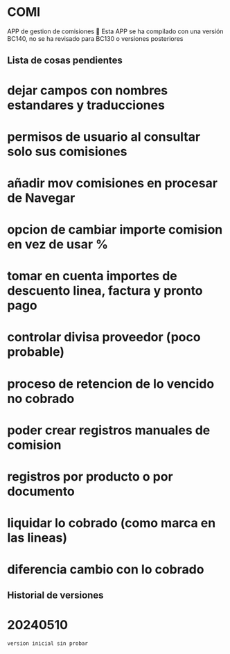 # COMI
APP de gestion de comisiones
🛑 Esta APP se ha compilado con una versión BC140, no se ha revisado para BC130 o versiones posteriores

## Lista de cosas pendientes
# dejar campos con nombres estandares y traducciones
# permisos de usuario al consultar solo sus comisiones
# añadir mov comisiones en procesar de Navegar
# opcion de cambiar importe comision en vez de usar %
# tomar en cuenta importes de descuento linea, factura y pronto pago
# controlar divisa proveedor (poco probable)
# proceso de retencion de lo vencido no cobrado
# poder crear registros manuales de comision
# registros por producto o por documento
# liquidar lo cobrado (como marca en las lineas)
# diferencia cambio con lo cobrado

## Historial de versiones

# 20240510
    version inicial sin probar
